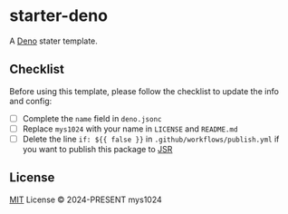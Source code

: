 # starter-deno

A [Deno](https://deno.com/) stater template.

## Checklist

Before using this template, please follow the checklist to update the info and config:

- [ ] Complete the `name` field in `deno.jsonc`
- [ ] Replace `mys1024` with your name in `LICENSE` and `README.md`
- [ ] Delete the line `if: ${{ false }}` in `.github/workflows/publish.yml` if you want to publish this package to [JSR](https://jsr.io)

## License

[MIT](./LICENSE) License &copy; 2024-PRESENT mys1024
